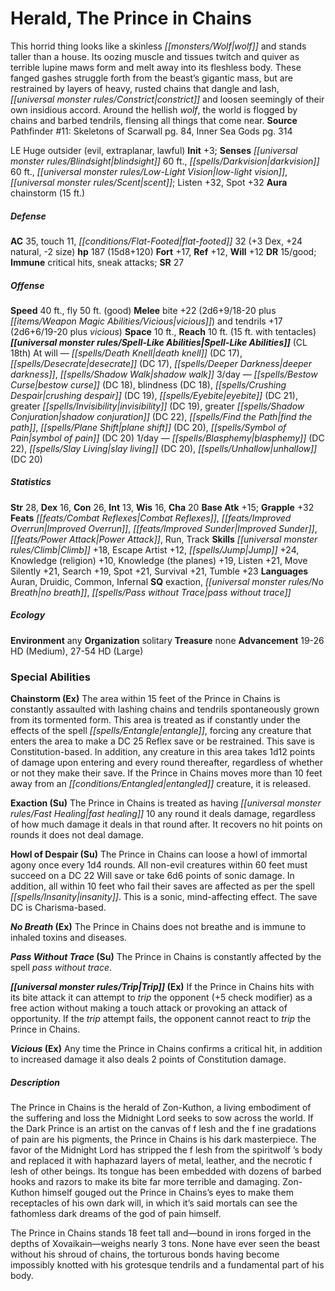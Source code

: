 ﻿---
cssclass: [monsters]
title1: Herald, The Prince in Chains
is_3.5: true
desc_short: This horrid thing looks like a skinless wolf and stands taller than a
  house. Its oozing muscle and tissues twitch and quiver as terrible lupine maws form
  and melt away into its fleshless body. These fanged gashes struggle forth from the
  beast's gigantic mass, but are restrained by layers of heavy, rusted chains that
  dangle and lash, constrict and loosen seemingly of their own insidious accord. Around
  the hellish wolf, the world is flogged by chains and barbed tendrils, flensing all
  things that come near.
title2: The Prince in Chains
CR: 15
sources:
- name: 'Pathfinder #11: Skeletons of Scarwall'
  page: 84
  link: http://paizo.com/pathfinder/adventurePath/curseOfTheCrimsonThrone/v5748btpy83yw
- name: Inner Sea Gods
  page: 314
  link: http://paizo.com/products/btpy94wj?Pathfinder-Campaign-Setting-Inner-Sea-Gods-Hardcover
alignment: LE
size: Huge
type: outsider
subtypes:
- evil
- extraplanar
- lawful
initiative:
  bonus: 3
senses:
  blindsight: 60
  darkvision: 60
  low-light vision: true
  scent: true
auras:
- name: chainstorm
  radius: 15
AC:
  AC: 35
  touch: 11
  flat_footed: 32
  components:
    dex: 3
    natural: 24
    size: -2
HP:
  HP: 187
  long: 15d8+120
saves:
  fort: 17
  ref: 12
  will: 12
DR:
- amount: 15
  weakness: good
immunities:
- critical hits
- sneak attacks
SR: 27
speeds:
  base: 40
  fly: 50
  fly_maneuverability: good
attacks:
  melee:
  - - text: bite +22 (2d6+9/18-20 plus vicious)
      entries:
      - - damage: 2d6+9
          crit_range: 18-20
        - effect: vicious
      attack: bite
      bonus:
      - 22
    - text: tendrils +17 (2d6+6/19-20 plus vicious)
      entries:
      - - damage: 2d6+6
          crit_range: 19-20
        - effect: vicious
      attack: tendrils
      bonus:
      - 17
space: 10
reach: 10
reach_other: 15 ft. with tentacles
spell_like_abilities:
  entries:
  - name: death knell
    source: default
    freq: At will
    DC: 17
  - name: desecrate
    source: default
    freq: At will
    DC: 17
  - name: deeper darkness
    source: default
    freq: At will
  - name: shadow walk
    source: default
    freq: At will
  - name: bestow curse
    source: default
    freq: 3/day
    DC: 18
  - name: blindness
    source: default
    freq: 3/day
    DC: 18
  - name: crushing despair
    source: default
    freq: 3/day
    DC: 19
  - name: eyebite
    source: default
    freq: 3/day
    DC: 21
  - name: greater invisibility
    source: default
    freq: 3/day
    DC: 19
  - name: greater shadow conjuration
    source: default
    freq: 3/day
    DC: 22
  - name: find the path
    source: default
    freq: 3/day
  - name: plane shift
    source: default
    freq: 3/day
    DC: 20
  - name: symbol of pain
    source: default
    freq: 3/day
    DC: 20
  - name: blasphemy
    source: default
    freq: 1/day
    DC: 22
  - name: slay living
    source: default
    freq: 1/day
    DC: 20
  - name: unhallow
    source: default
    freq: 1/day
    DC: 20
  sources:
  - name: default
    CL: 18
ability_scores:
  STR: 28
  DEX: 16
  CON: 26
  INT: 13
  WIS: 16
  CHA: 20
BAB: 15
grapple_3.5: 32
feats:
- name: Combat Reflexes
- name: Improved Overrun
- name: Improved Sunder
- name: Power Attack
- name: Run
- name: Track
skills:
  Climb: 18
  Escape Artist: 12
  Jump: 24
  Knowledge (religion): 10
  Knowledge (the planes): 19
  Listen: 32
  Move Silently: 21
  Search: 19
  Spot: 32
  Survival: 21
  Tumble: 23
languages:
- Auran
- Druidic
- Common
- Infernal
special_qualities:
- exaction
- no breath
- pass without trace
ecology:
  environment: any
  organization: solitary
  treasure_type: none
  advancement_3.5:
  - type: size
    HD_min: 19
    size: Medium
    HD_max: 26
  - type: size
    HD_min: 27
    size: Large
    HD_max: 54
special_abilities:
  Chainstorm (Ex): The area within 15 feet of the Prince in Chains is constantly assaulted
    with lashing chains and tendrils spontaneously grown from its tormented form.
    This area is treated as if constantly under the effects of the spell entangle,
    forcing any creature that enters the area to make a DC 25 Reflex save or be restrained.
    This save is Constitution-based. In addition, any creature in this area takes
    1d12 points of damage upon entering and every round thereafter, regardless of
    whether or not they make their save. If the Prince in Chains moves more than 10
    feet away from an entangled creature, it is released.
  Exaction (Su): The Prince in Chains is treated as having fast healing 10 any round
    it deals damage, regardless of how much damage it deals in that round after. It
    recovers no hit points on rounds it does not deal damage.
  Howl of Despair (Su): The Prince in Chains can loose a howl of immortal agony once
    every 1d4 rounds. All non-evil creatures within 60 feet must succeed on a DC 22
    Will save or take 6d6 points of sonic damage. In addition, all within 10 feet
    who fail their saves are affected as per the spell insanity. This is a sonic,
    mind-affecting effect. The save DC is Charisma-based.
  No Breath (Ex): The Prince in Chains does not breathe and is immune to inhaled toxins
    and diseases.
  Pass Without Trace (Su): The Prince in Chains is constantly affected by the spell
    pass without trace.
  Trip (Ex): If the Prince in Chains hits with its bite attack it can attempt to trip
    the opponent (+5 check modifier) as a free action without making a touch attack
    or provoking an attack of opportunity. If the trip attempt fails, the opponent
    cannot react to trip the Prince in Chains.
  Vicious (Ex): Any time the Prince in Chains confirms a critical hit, in addition
    to increased damage it also deals 2 points of Constitution damage.
desc_long: |-
  The Prince in Chains is the herald of Zon-Kuthon, a living embodiment of the suffering and loss the Midnight Lord seeks to sow across the world. If the Dark Prince is an artist on the canvas of f lesh and the f ine gradations of pain are his pigments, the Prince in Chains is his dark masterpiece. The favor of the Midnight Lord has stripped the f lesh from the spiritwolf 's body and replaced it with haphazard layers of metal, leather, and the necrotic f lesh of other beings. Its tongue has been embedded with dozens of barbed hooks and razors to make its bite far more terrible and damaging. Zon-Kuthon himself gouged out the Prince in Chains's eyes to make them receptacles of his own dark will, in which it's said mortals can see the fathomless dark dreams of the god of pain himself.

  The Prince in Chains stands 18 feet tall and-bound in irons forged in the depths of Xovaikain-weighs nearly 3 tons. None have ever seen the beast without his shroud of chains, the torturous bonds having become impossibly knotted with his grotesque tendrils and a fundamental part of his body.

---

# Herald, The Prince in Chains
This horrid thing looks like a skinless _[[monsters/Wolf|wolf]]_ and stands taller than a house. Its oozing muscle and tissues twitch and quiver as terrible lupine maws form and melt away into its fleshless body. These fanged gashes struggle forth from the beast’s gigantic mass, but are restrained by layers of heavy, rusted chains that dangle and lash, _[[universal monster rules/Constrict|constrict]]_ and loosen seemingly of their own insidious accord. Around the hellish _wolf_, the world is flogged by chains and barbed tendrils, flensing all things that come near.
**Source** Pathfinder #11: Skeletons of Scarwall pg. 84, Inner Sea Gods pg. 314

LE Huge outsider (evil, extraplanar, lawful)
**Init** +3; **Senses** _[[universal monster rules/Blindsight|blindsight]]_ 60 ft., _[[spells/Darkvision|darkvision]]_ 60 ft., _[[universal monster rules/Low-Light Vision|low-light vision]]_, _[[universal monster rules/Scent|scent]]_; Listen +32, Spot +32
**Aura** chainstorm (15 ft.)

##### Defense

**AC** 35, touch 11, _[[conditions/Flat-Footed|flat-footed]]_ 32 (+3 Dex, +24 natural, -2 size)
**hp** 187 (15d8+120)
**Fort** +17, **Ref** +12, **Will** +12
**DR** 15/good; **Immune** critical hits, sneak attacks; **SR** 27

##### Offense
**Speed** 40 ft., fly 50 ft. (good)
**Melee** bite +22 (2d6+9/18-20 plus _[[items/Weapon Magic Abilities/Vicious|vicious]]_) and tendrils +17 (2d6+6/19-20 plus _vicious_)
**Space** 10 ft., **Reach** 10 ft. (15 ft. with tentacles)
**_[[universal monster rules/Spell-Like Abilities|Spell-Like Abilities]]_** (CL 18th)
At will — _[[spells/Death Knell|death knell]]_ (DC 17), _[[spells/Desecrate|desecrate]]_ (DC 17), _[[spells/Deeper Darkness|deeper darkness]]_, _[[spells/Shadow Walk|shadow walk]]_
3/day — _[[spells/Bestow Curse|bestow curse]]_ (DC 18), blindness (DC 18), _[[spells/Crushing Despair|crushing despair]]_ (DC 19), _[[spells/Eyebite|eyebite]]_ (DC 21), greater _[[spells/Invisibility|invisibility]]_ (DC 19), greater _[[spells/Shadow Conjuration|shadow conjuration]]_ (DC 22), _[[spells/Find the Path|find the path]]_, _[[spells/Plane Shift|plane shift]]_ (DC 20), _[[spells/Symbol of Pain|symbol of pain]]_ (DC 20)
1/day — _[[spells/Blasphemy|blasphemy]]_ (DC 22), _[[spells/Slay Living|slay living]]_ (DC 20), _[[spells/Unhallow|unhallow]]_ (DC 20)

##### Statistics
**Str** 28, **Dex** 16, **Con** 26, **Int** 13, **Wis** 16, **Cha** 20
**Base Atk** +15; **Grapple** +32
**Feats** _[[feats/Combat Reflexes|Combat Reflexes]]_, _[[feats/Improved Overrun|Improved Overrun]]_, _[[feats/Improved Sunder|Improved Sunder]]_, _[[feats/Power Attack|Power Attack]]_, Run, Track
**Skills** _[[universal monster rules/Climb|Climb]]_ +18, Escape Artist +12, _[[spells/Jump|Jump]]_ +24, Knowledge (religion) +10, Knowledge (the planes) +19, Listen +21, Move Silently +21, Search +19, Spot +21, Survival +21, Tumble +23
**Languages** Auran, Druidic, Common, Infernal
**SQ** exaction, _[[universal monster rules/No Breath|no breath]]_, _[[spells/Pass without Trace|pass without trace]]_

##### Ecology

**Environment** any
**Organization** solitary
**Treasure** none
**Advancement** 19-26 HD (Medium), 27-54 HD (Large)

### Special Abilities

**Chainstorm (Ex)** The area within 15 feet of the Prince in Chains is constantly assaulted with lashing chains and tendrils spontaneously grown from its tormented form. This area is treated as if constantly under the effects of the spell _[[spells/Entangle|entangle]]_, forcing any creature that enters the area to make a DC 25 Reflex save or be restrained. This save is Constitution-based. In addition, any creature in this area takes 1d12 points of damage upon entering and every round thereafter, regardless of whether or not they make their save. If the Prince in Chains moves more than 10 feet away from an _[[conditions/Entangled|entangled]]_ creature, it is released.

**Exaction (Su)** The Prince in Chains is treated as having _[[universal monster rules/Fast Healing|fast healing]]_ 10 any round it deals damage, regardless of how much damage it deals in that round after. It recovers no hit points on rounds it does not deal damage.

**Howl of Despair (Su)** The Prince in Chains can loose a howl of immortal agony once every 1d4 rounds. All non-evil creatures within 60 feet must succeed on a DC 22 Will save or take 6d6 points of sonic damage. In addition, all within 10 feet who fail their saves are affected as per the spell _[[spells/Insanity|insanity]]_. This is a sonic, mind-affecting effect. The save DC is Charisma-based.

**_No Breath_ (Ex)** The Prince in Chains does not breathe and is immune to inhaled toxins and diseases.

**_Pass Without Trace_ (Su)** The Prince in Chains is constantly affected by the spell _pass without trace_.

**_[[universal monster rules/Trip|Trip]]_ (Ex)** If the Prince in Chains hits with its bite attack it can attempt to _trip_ the opponent (+5 check modifier) as a free action without making a touch attack or provoking an attack of opportunity. If the _trip_ attempt fails, the opponent cannot react to _trip_ the Prince in Chains.

**_Vicious_ (Ex)** Any time the Prince in Chains confirms a critical hit, in addition to increased damage it also deals 2 points of Constitution damage.

##### Description

The Prince in Chains is the herald of Zon-Kuthon, a living embodiment of the suffering and loss the Midnight Lord seeks to sow across the world. If the Dark Prince is an artist on the canvas of f lesh and the f ine gradations of pain are his pigments, the Prince in Chains is his dark masterpiece. The favor of the Midnight Lord has stripped the f lesh from the spiritwolf ’s body and replaced it with haphazard layers of metal, leather, and the necrotic f lesh of other beings. Its tongue has been embedded with dozens of barbed hooks and razors to make its bite far more terrible and damaging. Zon-Kuthon himself gouged out the Prince in Chains’s eyes to make them receptacles of his own dark will, in which it’s said mortals can see the fathomless dark dreams of the god of pain himself.

The Prince in Chains stands 18 feet tall and—bound in irons forged in the depths of Xovaikain—weighs nearly 3 tons. None have ever seen the beast without his shroud of chains, the torturous bonds having become impossibly knotted with his grotesque tendrils and a fundamental part of his body.